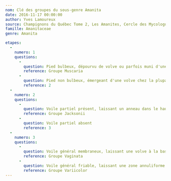 ```yaml
---
nom: Clé des groupes du sous-genre Amanita
date: 2016-11-17 00:00:00
author: Yves Lamoureux
source: Champignons du Québec Tome 2, Les Amanites, Cercle des Mycologues de Montréal, 2006, 109 p. + 52 figures
famille: Amanitaceae
genre: Amanita

etapes:
  -
    numero: 1
    questions:
      -
        question: Pied bulbeux, dépourvu de volve ou parfois muni d'une volve presque complètement soudée
        reference: Groupe Muscaria
      -
        question: Pied non bulbeux, émergeant d'une volve chez la plupart des espèces
        reference: 2
  -
    numero: 2
    questions:
      -
        question: Voile partiel présent, laissant un anneau dans le haut du pied
        reference: Groupe Jacksonii
      -
        question: Voile partiel absent
        reference: 3
  -
    numero: 3
    questions:
      -
        question: Voile général membraneux, laissant une volve à la base du pied (voir aussi le groupe Pseudovolvata)
        reference: Groupe Vaginata
      -
        question: Voile général friable, laissant une zone annuliforme (restes du voile général) près de la base du pied et parfois quelques flocons grisâtres ou orangés sur le chapeau
        reference: Groupe Variicolor
---
```

